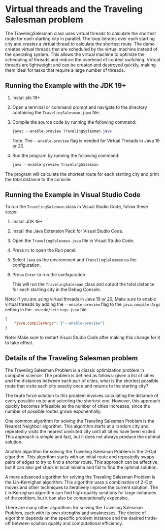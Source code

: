 # Virtual threads and the Traveling Salesman problem

The TravelingSalesman class uses virtual threads to calculate the shortest route for each starting city in parallel. The loop iterates over each starting city and creates a virtual thread to calculate the shortest route.
The demo creates virtual threads that are scheduled by the virtual machine instead of the operating system. This allows the virtual machine to optimize the scheduling of threads and reduce the overhead of context switching. Virtual threads are lightweight and can be created and destroyed quickly, making them ideal for tasks that require a large number of threads.

## Running the Example with the JDK 19+

1. Install jdk 19+
2. Open a terminal or command prompt and navigate to the directory containing the `TravelingSalesman.java` file.
3. Compile the source code by running the following command:

   ```java
   javac --enable-preview TravelingSalesman.java
   ```

   Note: The `--enable-preview` flag is needed for Virtual Threads in Java 19 or 20.
   
4. Run the program by running the following command:

   ```java
   java --enable-preview TravelingSalesman
   ```

The program will calculate the shortest route for each starting city and print the total distance to the console.

## Running the Example in Visual Studio Code

To run the `TravelingSalesman` class in Visual Studio Code, follow these steps:

1. Install JDK 19+
2. Install the Java Extension Pack for Visual Studio Code.
3. Open the `TravelingSalesman.java` file in Visual Studio Code.
4. Press `F5` to open the Run panel.
5. Select `Java` as the environment and `TravelingSalesman` as the configuration.
6. Press `Enter` to run the configuration.

   This will run the `TravelingSalesman` class and output the total distance for each starting city in the Debug Console.

Note: If you are using virtual threads in Java 19 or 20, Make sure to enable virtual threads by adding the `--enable-preview` flag to the `java.compilerArgs` setting in the `.vscode/settings.json` file:

```json
{
    "java.compilerArgs": ["--enable-preview"]
}
```

Note: Make sure to restart Visual Studio Code after making this change for it to take effect.

## Details of the Traveling Salesman problem

The Traveling Salesman Problem is a classic optimization problem in computer science. The problem is defined as follows: given a list of cities and the distances between each pair of cities, what is the shortest possible route that visits each city exactly once and returns to the starting city?

The brute force solution to this problem involves calculating the distance of every possible route and selecting the shortest one. However, this approach quickly becomes infeasible as the number of cities increases, since the number of possible routes grows exponentially.

One common algorithm for solving the Traveling Salesman Problem is the Nearest Neighbor algorithm. This algorithm starts at a random city and repeatedly visits the nearest unvisited city until all cities have been visited. This approach is simple and fast, but it does not always produce the optimal solution.

Another algorithm for solving the Traveling Salesman Problem is the 2-Opt algorithm. This algorithm starts with an initial route and repeatedly swaps pairs of edges to try to find a shorter route. This approach can be effective, but it can also get stuck in local minima and fail to find the optimal solution.

A more advanced algorithm for solving the Traveling Salesman Problem is the Lin-Kernighan algorithm. This algorithm uses a combination of 2-Opt moves and other techniques to iteratively improve the current solution. The Lin-Kernighan algorithm can find high-quality solutions for large instances of the problem, but it can also be computationally expensive.

There are many other algorithms for solving the Traveling Salesman Problem, each with its own strengths and weaknesses. The choice of algorithm depends on the specific problem instance and the desired trade-off between solution quality and computational efficiency.
